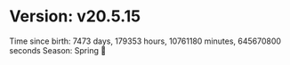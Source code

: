 # Version: v20.5.15
Time since birth: 7473 days, 179353 hours, 10761180 minutes, 645670800 seconds
Season: Spring 🌸
